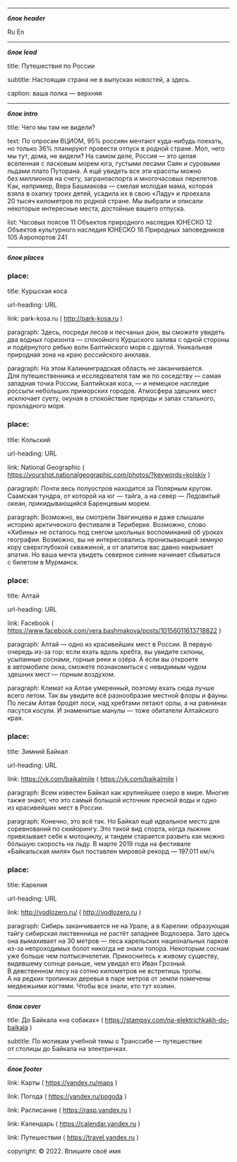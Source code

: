 ____
**_блок header_**

Ru
En

____
**_блок lead_**

title:
Путешествия по&nbsp;России

subtitle:
Настоящая страна не&nbsp;в&nbsp;выпусках новостей, а&nbsp;здесь.

caption:
ваша полка&nbsp;— верхняя

____
**_блок intro_**

title:
Чего мы&nbsp;там не&nbsp;видели?

text:
По&nbsp;опросам ВЦИОМ, 95% россиян мечтают куда-нибудь поехать, но&nbsp;только&nbsp;36% планируют провести отпуск в&nbsp;родной стране. Мол, чего мы&nbsp;тут, дома, не&nbsp;видели? На&nbsp;самом деле, Россия&nbsp;— это целая вселенная с&nbsp;ласковым морем юга, густыми лесами Саян и&nbsp;суровыми льдами плато Путорана. А&nbsp;ещё увидеть все эти красоты можно без&nbsp;миллионов на&nbsp;счету, загранпаспорта и&nbsp;многочасовых перелетов. Как, например, Вера Башмакова&nbsp;— смелая молодая мама, которая взяла в&nbsp;охапку троих детей, усадила их&nbsp;в&nbsp;свою «Ладу» и&nbsp;проехала 20&nbsp;тысяч километров по&nbsp;родной стране. Мы&nbsp;выбрали и&nbsp;описали некоторые интересные места, достойные вашего отпуска.

list:
Часовых поясов&nbsp;11
Объектов природного наследия ЮНЕСКО&nbsp;12
Объектов культурного наследия ЮНЕСКО&nbsp;16
Природных заповедников 105
Аэропортов 241

____
**_блок places_**

### place:
title:
Куршская коса

url-heading:
URL

link:
park-kosa.ru ( http://park-kosa.ru )

paragraph:
Здесь, посреди лесов и&nbsp;песчаных дюн, вы&nbsp;сможете увидеть два водных горизонта&nbsp;— спокойного Куршского залива с&nbsp;одной стороны и&nbsp;подёрнутого рябью волн Балтийского моря с&nbsp;другой. Уникальная природная зона на&nbsp;краю российского анклава.

paragraph:
На&nbsp;этом Калининградская область не&nbsp;заканчивается. Для&nbsp;путешественника и&nbsp;исследователя там&nbsp;же по&nbsp;соседству&nbsp;— самая западная точка России, Балтийская коса,&nbsp;— и&nbsp;немецкое наследие россыпи небольших приморских городов. Атмосфера здешних мест исключает суету, окуная в&nbsp;спокойствие природы и&nbsp;запах стального, прохладного моря.


### place:
title:
Кольский

url-heading:
URL

link:
National Geographic ( https://yourshot.nationalgeographic.com/photos/?keywords=kolskiy )

paragraph:
Почти весь полуостров находится за&nbsp;Полярным кругом. Саамская тундра, от&nbsp;которой на&nbsp;юг&nbsp;— тайга, а&nbsp;на&nbsp;север&nbsp;— Ледовитый океан, прикидывающийся Баренцевым морем.

paragraph:
Возможно, вы&nbsp;смотрели Звягинцева и&nbsp;даже слышали историю арктического фестиваля в&nbsp;Териберке. Возможно, слово «Хибины» не&nbsp;осталось под снегом школьных воспоминаний об&nbsp;уроках географии. Возможно, вы&nbsp;не&nbsp;<wbr>интересовались пронизывающей земную кору сверхглубокой скважиной, а&nbsp;от&nbsp;апатитов вас давно накрывает апатия. Но&nbsp;ваша мечта увидеть северное сияние начинает сбываться с&nbsp;билетом в&nbsp;Мурманск.


### place:
title:
Алтай

url-heading:
URL

link:
Facebook ( https://www.facebook.com/vera.bashmakova/posts/10156011613718822 )

paragraph:
Алтай&nbsp;— одно из&nbsp;красивейших мест в&nbsp;России. В&nbsp;первую очередь из-за гор: если ехать вдоль хребта, вы&nbsp;<wbr>увидите склоны, усыпанные соснами, горные реки и&nbsp;озёра. А&nbsp;если вы&nbsp;откроете в&nbsp;автомобиле окна, сможете познакомиться с&nbsp;<wbr>невидимым чудом здешних мест&nbsp;— горным воздухом.

paragraph:
Климат на&nbsp;Алтае умеренный, поэтому ехать сюда лучше всего летом. Так вы&nbsp;увидите всё разнообразие местной флоры и&nbsp;<wbr>фауны. По&nbsp;лесам Алтая бродят лоси, над хребтами летают орлы, а&nbsp;на&nbsp;равнинах пасутся косули. И&nbsp;знаменитые манулы&nbsp;— тоже обитатели Алтайского края.


### place:
title:
Зимний Байкал

url-heading:
URL

link:
https://vk.com/baikalmile ( https://vk.com/baikalmile )

paragraph:
Всем известен Байкал как крупнейшее озеро в&nbsp;мире. Многие также знают, что это самый большой источник пресной воды и&nbsp;одно из&nbsp;красивейших мест в&nbsp;России.

paragraph:
Конечно, это всё так. Но&nbsp;Байкал ещё идеальное место для соревнований по&nbsp;скийорингу. Это такой вид спорта, когда лыжник привязывает себя к&nbsp;мотоциклу,&nbsp;и&nbsp;тандем старается развить как можно бóльшую скорость на&nbsp;льду. В&nbsp;марте 2019 года на&nbsp;фестивале «Байкальская миля» был поставлен мировой рекорд&nbsp;— 197.011&nbsp;км/ч.


### place:
title:
Карелия

url-heading:
URL

link:
http://vodlozero.ru/ ( http://vodlozero.ru )

paragraph:
Сибирь заканчивается не&nbsp;на&nbsp;Урале, а&nbsp;в&nbsp;Карелии: образующая тайгу сибирская лиственница не&nbsp;растёт западнее Водлозера. Зато здесь она вымахивает на&nbsp;30&nbsp;метров&nbsp;— леса карельских национальных парков из-за непроходимых болот никогда не&nbsp;знали топора. Некоторым соснам уже больше чем полтысячелетия. Прикоснитесь к&nbsp;живому существу, видевшему солнце раньше, чем увидал его Иван Грозный. В&nbsp;девственном лесу на&nbsp;сотню километров не&nbsp;встретишь тропы. А&nbsp;на&nbsp;редких тропинках деревья в&nbsp;паре метров от&nbsp;земли помечены медвежьими когтями. Чтобы все знали, кто тут хозяин.

____
**_блок cover_**

title:
До&nbsp;Байкала «на&nbsp;собаках» ( https://stampsy.com/na-elektrichkakh-do-baikala )

subtitle:
По&nbsp;мотивам учебной темы о&nbsp;Транссибе&nbsp;— путешествие от&nbsp;столицы&nbsp;до&nbsp;Байкала на&nbsp;электричках.

____
**_блок footer_**

link:
Карты ( https://yandex.ru/maps )

link:
Погода ( https://yandex.ru/pogoda )

link:
Расписание ( https://rasp.yandex.ru )

link:
Календарь ( https://calendar.yandex.ru )

link:
Путешествия ( https://travel.yandex.ru )

copyright:
©&nbsp;2022. Впишите своё имя
